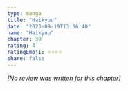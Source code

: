 ```yaml
---
type: manga
title: "Haikyuu"
date: "2023-09-19T13:36:40"
name: "Haikyuu"
chapter: 39
rating: 4
ratingEmoji: ⭐️⭐️⭐️⭐️
share: false
---
```


_[No review was written for this chapter]_
